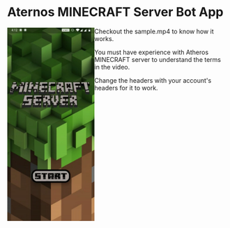 # Aternos MINECRAFT Server Bot App

<img src="sample.png" align="left" width="200"/>

Checkout the sample.mp4 to know how it works.

You must have experience with Atheros MINECRAFT server to understand the terms in the video.

Change the headers with your account's headers for it to work.
